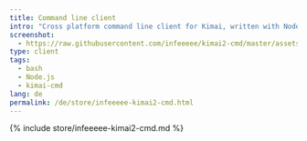 ```yaml
---
title: Command line client
intro: "Cross platform command line client for Kimai, written with Node.js"
screenshot: 
  - https://raw.githubusercontent.com/infeeeee/kimai2-cmd/master/assets/interactive-restart.gif
type: client
tags:
  - bash
  - Node.js
  - kimai-cmd
lang: de
permalink: /de/store/infeeeee-kimai2-cmd.html
---
```


{% include store/infeeeee-kimai2-cmd.md %}
